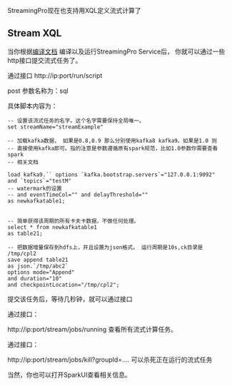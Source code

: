 StreamingPro现在也支持用XQL定义流式计算了

## Stream XQL

当你根据[编译文档](https://github.com/allwefantasy/streamingpro/blob/master/docs/compile.md) 编译以及运行StreamingPro Service后，
你就可以通过一些http接口提交流式任务了。

通过接口 http://ip:port/run/script

post 参数名称为：sql

具体脚本内容为：

```
-- 设置该流式任务的名字。这个名字需要保持全局唯一。
set streamName="streamExample"

-- 加载kafka数据， 如果是0.8,0.9 那么分别使用kafka8 kafka9。如果是1.0 则
-- 直接使用kafka即可。指的注意是参数遵循原有spark规范，比如1.0参数你需要查看spark
-- 相关文档

load kafka9.`` options `kafka.bootstrap.servers`="127.0.0.1:9092"
and `topics`="testM"
-- watermark的设置
-- and eventTimeCol="" and delayThreshold=""
as newkafkatable1;


-- 简单获得该周期的所有卡夫卡数据，不做任何处理。
select * from newkafkatable1
as table21;

-- 把数据增量保存到hdfs上，并且设置为json格式。 运行周期是10s,ck目录是 /tmp/cpl2
save append table21  
as json.`/tmp/abc2` 
options mode="Append"
and duration="10"
and checkpointLocation="/tmp/cpl2";

```

提交该任务后，等待几秒钟，就可以通过接口

通过接口：

http://ip:port/stream/jobs/running
查看所有流式计算任务。

通过接口：

http://ip:port/stream/jobs/kill?groupId=....
可以杀死正在运行的流式任务

当然，你也可以打开SparkUI查看相关信息。